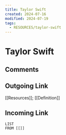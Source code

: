 ```yaml
---
title: Taylor Swift
created: 2024-07-16
modified: 2024-07-19
tags:
  - RESOURCES/taylor-swift
---
```

# Taylor Swift
## Comments
## Outgoing Link
[[Resources]]; [[Definition]]
## Incoming Link
```dataview
LIST
FROM [[]]
```
